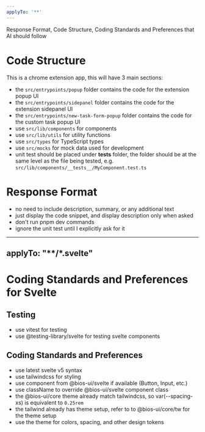 ```yaml
---
applyTo: '**'
---
```

Response Format, Code Structure, Coding Standards and Preferences that AI should follow

# Code Structure
This is a chrome extension app, this will have 3 main sections:
- the `src/entrypoints/popup` folder contains the code for the extension popup UI
- the `src/entrypoints/sidepanel` folder contains the code for the extension sidepanel UI
- the `src/entrypoints/new-task-form-popup` folder contains the code for the custom task popup UI
- use `src/lib/components` for components
- use `src/lib/utils` for utility functions
- use `src/types` for TypeScript types
- use `src/mocks` for mock data used for development
- unit test should be placed under __tests__ folder, the folder should be at the same level as the file being tested, e.g. `src/lib/components/__tests__/MyComponent.test.ts`

# Response Format
- no need to include description, summary, or any additional text
- just display the code snippet, and display description only when asked
- don't run pnpm dev commands
- ignore the unit test until I explicitly ask for it

---
applyTo: "**/*.svelte"
---
# Coding Standards and Preferences for Svelte

## Testing
- use vitest for testing
- use @testing-library/svelte for testing svelte components

## Coding Standards and Preferences
- use latest svelte v5 syntax
- use tailwindcss for styling
- use component from @bios-ui/svelte if available (Button, Input, etc.)
- use className to override @bios-ui/svelte component class
- the @bios-ui/core theme already match tailwindcss, so var(--spacing-xs) is equivalent to `0.25rem`
- the tailwind already has theme setup, refer to to @bios-ui/core/tw for the theme setup
- use the theme for colors, spacing, and other design tokens
